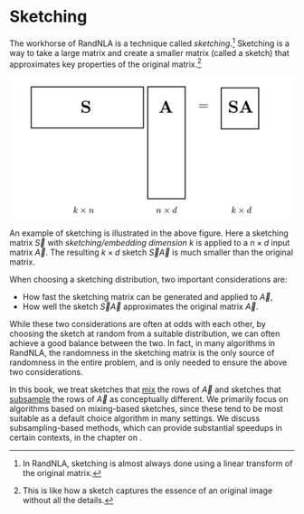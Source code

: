 # Sketching


The workhorse of RandNLA is a technique called *sketching*.[^linear-sketch]
Sketching is a way to take a large matrix and create a smaller matrix (called a sketch) that approximates key properties of the original matrix.[^sketch]

![](./sketch_def.svg)

[^linear-sketch]: In RandNLA, sketching is almost always done using a linear transform of the original matrix.
[^sketch]: This is like how a sketch captures the essence of an original image without all the details.


An example of sketching is illustrated in the above figure. 
Here a sketching matrix $\vec{S}$ with *sketching/embedding dimension* $k$ is applied to a $n\times d$ input matrix $\vec{A}$.
The resulting $k\times d$ sketch $\vec{S}\vec{A}$ is much smaller than the original matrix.

When choosing a sketching distribution, two important considerations are:
- How fast the sketching matrix can be generated and applied to $\vec{A}$,
- How well the sketch $\vec{S}\vec{A}$ approximates the original matrix $\vec{A}$.

While these two considerations are often at odds with each other, by choosing the sketch at random from a suitable distribution, we can often achieve a good balance between the two.
In fact, in many algorithms in RandNLA, the randomness in the sketching matrix is the only source of randomness in the entire problem, and is only needed to ensure the above two considerations.


In this book, we treat sketches that [mix](./mixing-sketches.md) the rows of $\vec{A}$ and sketches that  [subsample](./subsampling-sketches.md) the rows of $\vec{A}$ as conceptually different.
We primarily focus on algorithms based on mixing-based sketches, since these tend to be most suitable as a default choice algorithm in many settings. 
We discuss subsampling-based methods, which can provide substantial speedups in certain contexts, in the chapter on [](../Sampling-Based-Methods/intro.md).
